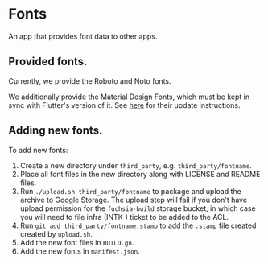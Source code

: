 # Fonts

An app that provides font data to other apps.

## Provided fonts.
Currently, we provide the Roboto and Noto fonts.

We additionally provide the Material Design Fonts, which must be kept
in sync with Flutter's version of it. See
[here](https://github.com/flutter/flutter/wiki/Updating-Material-Design-Fonts)
for their update instructions.

## Adding new fonts.
To add new fonts:

  1. Create a new directory under `third_party`, e.g. `third_party/fontname`.
  2. Place all font files in the new directory along with LICENSE and README files.
  3. Run `./upload.sh third_party/fontname` to package and upload the archive to
     Google Storage. The upload step will fail if you don't have upload
     permission for the `fuchsia-build` storage bucket, in which case you will
     need to file infra (INTK-) ticket to be added to the ACL.
  4. Run `git add third_party/fontname.stamp` to add the `.stamp` file created
     created by `upload.sh`.
  5. Add the new font files in `BUILD.gn`.
  6. Add the new fonts in `manifest.json`.
